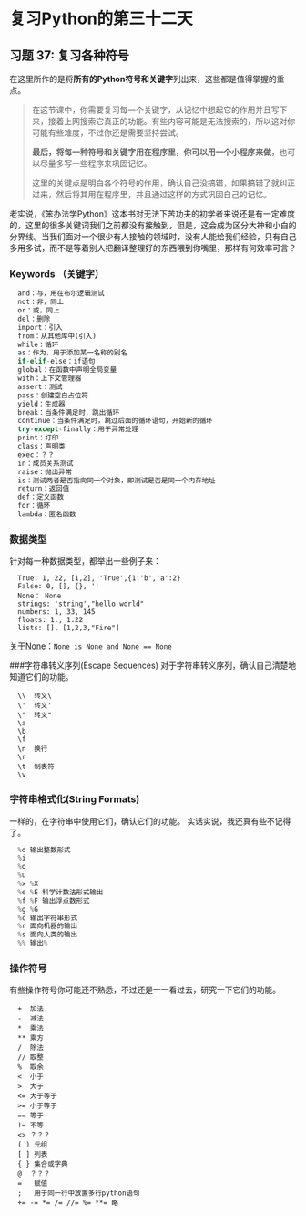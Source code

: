 # 复习Python的第三十二天

## 习题 37:  复习各种符号
在这里所作的是将**所有的Python符号和关键字**列出来，这些都是值得掌握的重点。

> 在这节课中，你需要复习每一个关键字，从记忆中想起它的作用并且写下来，接着上网搜索它真正的功能。有些内容可能是无法搜索的，所以这对你可能有些难度，不过你还是需要坚持尝试。
> 
> **最后，将每一种符号和关键字用在程序里，你可以用一个小程序来做**，也可以尽量多写一些程序来巩固记忆。
> 
> 这里的关键点是明白各个符号的作用，确认自己没搞错，如果搞错了就纠正过来，然后将其用在程序里，并且通过这样的方式巩固自己的记忆。

老实说，《笨办法学Python》这本书对无法下苦功夫的初学者来说还是有一定难度的，这里的很多关键词我们之前都没有接触到，但是，这会成为区分大神和小白的分界线。当我们面对一个很少有人接触的领域时，没有人能给我们经验，只有自己多用多试，而不是等着别人把翻译整理好的东西喂到你嘴里，那样有何效率可言？
### Keywords （关键字）
```python
  and：与，用在布尔逻辑测试
  not：非，同上
  or：或，同上
  del：删除
  import：引入
  from：从其他库中(引入)
  while：循环
  as：作为，用于添加某一名称的别名
  if-elif-else：if语句
  global：在函数中声明全局变量
  with：上下文管理器
  assert：测试
  pass：创建空白占位符
  yield：生成器
  break：当条件满足时，跳出循环
  continue：当条件满足时，跳过后面的循环语句，开始新的循环
  try-except-finally：用于异常处理
  print：打印
  class：声明类
  exec：？？
  in：成员关系测试
  raise：抛出异常
  is：测试两者是否指向同一个对象，即测试是否是同一个内存地址
  return：返回值
  def：定义函数
  for：循环
  lambda：匿名函数
```
### 数据类型
针对每一种数据类型，都举出一些例子来：
```python2
  True: 1, 22, [1,2], 'True',{1:'b','a':2}
  False: 0, [], {}, ''
  None： None
  strings: 'string',"hello world"
  numbers: 1, 33, 145
  floats: 1., 1.22
  lists: [], [1,2,3,"Fire"]
```
[关于None](https://blog.csdn.net/myRealization/article/details/79939266)：`None is None and None == None`

###字符串转义序列(Escape Sequences)
对于字符串转义序列，确认自己清楚地知道它们的功能。
```
  \\  转义\
  \'  转义'
  \"  转义"
  \a  
  \b
  \f
  \n  换行
  \r  
  \t  制表符
  \v
```
### 字符串格式化(String Formats)
一样的，在字符串中使用它们，确认它们的功能。
实话实说，我还真有些不记得了。
```python
  %d 输出整数形式
  %i 
  %o
  %u 
  %x %X 
  %e %E 科学计数法形式输出
  %f %F 输出浮点数形式
  %g %G
  %c 输出字符串形式
  %r 面向机器的输出
  %s 面向人类的输出
  %% 输出%
```
### 操作符号
有些操作符号你可能还不熟悉，不过还是一一看过去，研究一下它们的功能。
```
  +  加法
  -  减法
  *  乘法
  ** 乘方
  /  除法
  // 取整
  %  取余
  <  小于
  >  大于
  <= 大于等于
  >= 小于等于
  == 等于
  != 不等
  <> ？？？
  ( ) 元组
  [ ] 列表
  { } 集合或字典
  @  ？？？
  =   赋值
  ;   用于同一行中放置多行python语句
  += -= *= /= //= %= **= 略
```
